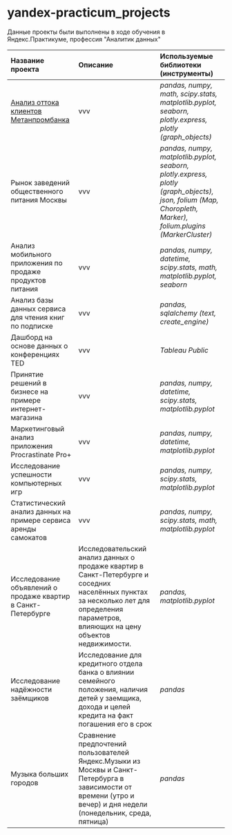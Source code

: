 # yandex-practicum_projects
Данные проекты были выполнены в ходе обучения в Яндекс.Практикуме, профессия "Аналитик данных"



|**Название проекта**|**Описание**                      |**Используемые библиотеки (инструменты)**|    
|:-------------------|:---------------------------------|:--------------------------|
|[Анализ оттока клиентов Метанпромбанка](#1)|vvv|*pandas, numpy, math, scipy.stats, matplotlib.pyplot, seaborn, plotly.express, plotly (graph_objects)*|
|Рынок заведений общественного питания Москвы|vvv|*pandas, numpy, matplotlib.pyplot, seaborn, plotly.express, plotly (graph_objects), json, folium (Map, Choropleth, Marker), folium.plugins (MarkerCluster)*|
|Анализ мобильного приложения по продаже продуктов питания|vvv|*pandas, numpy, datetime, scipy.stats, math, matplotlib.pyplot, seaborn*|
|Анализ базы данных сервиса для чтения книг по подписке|vvv|*pandas, sqlalchemy (text, create_engine)*|
|Дашборд на основе данных о конференциях TED|vvv|*Tableau Public*|
|Принятие решений в бизнесе на примере интернет-магазина|vvv|*pandas, numpy, datetime, scipy.stats, matplotlib.pyplot*|
|Маркетинговый анализ приложения Procrastinate Pro+|vvv|*pandas, numpy, datetime, matplotlib.pyplot*|
|Исследование успешности компьютерных игр|vvv|*pandas, numpy, scipy.stats, matplotlib.pyplot*|
|Статистический анализ данных на примере сервиса аренды самокатов|vvv|*pandas, numpy, scipy.stats, math, matplotlib.pyplot*|
|Исследование объявлений о продаже квартир в Санкт-Петербурге|Исследовательский анализ данных о продаже квартир в Санкт-Петербурге и соседних населённых пунктах за несколько лет для определения параметров, влияющих на цену объектов недвижимости.|*pandas, matplotlib.pyplot*|
|Исследование надёжности заёмщиков|Исследование для кредитного отдела банка о влиянии семейного положения, наличия детей у заемщика, дохода и целей кредита на факт погашения его в срок|*pandas*|
|Музыка больших городов|Сравнение предпочтений пользователей Яндекс.Музыки из Москвы и Санкт-Петербурга в зависимости от времени (утро и вечер) и дня недели (понедельник, среда, пятница)|*pandas*|


